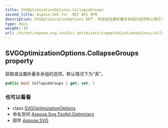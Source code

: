 ```yaml
---
title: SVGOptimizationOptions.CollapseGroups
second_title: Aspose.SVG for .NET API 参考
description: SVGOptimizationOptions 财产. 获取或设置折叠多余组的选项默认情况下为真
type: docs
weight: 30
url: /zh/net/aspose.svg.toolkit.optimizers/svgoptimizationoptions/collapsegroups/
---
```

## SVGOptimizationOptions.CollapseGroups property

获取或设置折叠多余组的选项。默认情况下为“真”。

```csharp
public bool CollapseGroups { get; set; }
```

### 也可以看看

* class [SVGOptimizationOptions](../)
* 命名空间 [Aspose.Svg.Toolkit.Optimizers](../../svgoptimizationoptions/)
* 部件 [Aspose.SVG](../../../)


